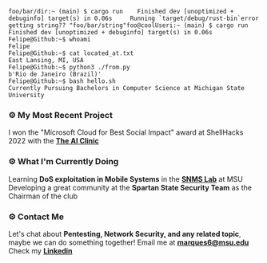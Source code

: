 ````shell
foo/bar/dir:~ (main) $ cargo run    Finished dev [unoptimized + debuginfo] target(s) in 0.06s     Running `target/debug/rust-bin`error getting string?? "foo/bar/string"foo@coolUseri:~ (main) $ cargo run    Finished dev [unoptimized + debuginfo] target(s) in 0.06s
Felipe@Github:~$ whoami
Felipe
Felipe@Github:~$ cat located_at.txt
East Lansing, MI, USA
Felipe@Github:~$ python3 ./from.py
b'Rio de Janeiro (Brazil)'
Felipe@Github:~$ bash hello.sh                                                                                   
Currently Pursuing Bachelors in Computer Science at Michigan State University 
````

### ⚙️ My Most Recent Project

I won the "Microsoft Cloud for Best Social Impact" award at ShellHacks 2022 with the **[The AI Clinic](https://github.com/Y0uk1tsun3/diagnosis_app)**

### ⚙️ What I'm Currently Doing
Learning **DoS exploitation in Mobile Systems** in the **[SNMS Lab](https://www.cse.msu.edu/~ghtu/research-projects.html)** at MSU
Developing a great community at the **Spartan State Security Team** as the Chairman of the club

### ⚙️ Contact Me
Let's chat about **Pentesting, Network Security, and any related topic**, maybe we can do something together!
Email me at **marques6@msu.edu**<br/>
Check my **[Linkedin](https://www.linkedin.com/in/felipe-marques-allevato-250549220/)**
